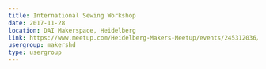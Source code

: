 ```yaml
---
title: International Sewing Workshop
date: 2017-11-28
location: DAI Makerspace, Heidelberg
link: https://www.meetup.com/Heidelberg-Makers-Meetup/events/245312036/
usergroup: makershd
type: usergroup
---
```

